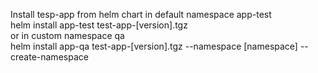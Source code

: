 Install tesp-app from helm chart in default namespace app-test\
helm install app-test test-app-[version].tgz\
or in custom namespace qa\
helm install app-qa test-app-[version].tgz  --namespace [namespace] --create-namespace
